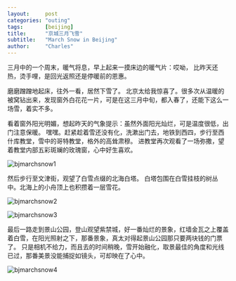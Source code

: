 ```yaml
---
layout:     post
categories: "outing"
tags:       [beijing]
title:      "京城三月飞雪"
subtitle:   "March Snow in Beijing"
author:     "Charles"
---
```


三月中的一个周末，暖气将息，早上起来一摸床边的暖气片：哎呦， 比昨天还热，烫手哩，是回光返照还是停暖前的恩惠。

磨磨蹭蹭地起床，往外一看，居然下雪了。
北京太给我惊喜了。很多次从温暖的被窝钻出来，发现窗外白花花一片，可是在这三月中旬，都入春了，还能下这么一场雪，着实不多。

看着窗外阳光明媚，想起昨天的气象提示：虽然外面阳光灿烂，可是温度很低，出门注意保暖。
嘿嘿。赶紧趁着雪还没有化，洗漱出门去，地铁到西四，步行至西什库教堂，雪中的哥特教堂，格外的高耸肃穆。
进教堂再次观看了一场弥撒，望着教堂内部五彩斑斓的玫瑰窗，心中好生喜欢。

![bjmarchsnow1]({{site.imageurl}}/bjmarchsnow1.jpg)

然后步行至文津街，观望了白雪点缀的北海白塔。
白塔包围在白雪挂枝的树丛中。北海上的小舟顶上也积攒着一层雪花。

![bjmarchsnow2]({{site.imageurl}}/bjmarchsnow2.jpg)

![bjmarchsnow3]({{site.imageurl}}/bjmarchsnow3.jpg)

最后一路走到景山公园，登山观望紫禁城，好一番灿烂的景象，红墙金瓦之上覆盖着白雪，在阳光照射之下，那番景象，真太对得起景山公园那只要两块钱的门票了。
只是相机不给力，而且去的时间稍晚，雪开始融化，取景最佳的角度和光线已过，那番美景没能捕捉如镜头，可却映在了心中。

![bjmarchsnow4]({{site.imageurl}}/bjmarchsnow4.jpg)